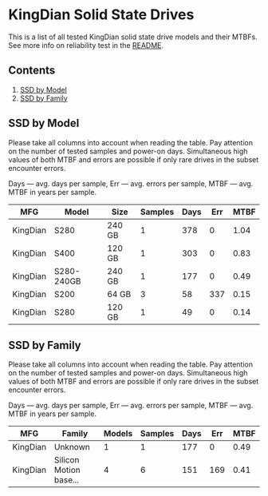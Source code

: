 KingDian Solid State Drives
===========================

This is a list of all tested KingDian solid state drive models and their MTBFs. See
more info on reliability test in the [README](https://github.com/bsdhw/SMART).

Contents
--------

1. [ SSD by Model  ](#ssd-by-model)
2. [ SSD by Family ](#ssd-by-family)

SSD by Model
------------

Please take all columns into account when reading the table. Pay attention on the
number of tested samples and power-on days. Simultaneous high values of both MTBF
and errors are possible if only rare drives in the subset encounter errors.

Days — avg. days per sample,
Err  — avg. errors per sample,
MTBF — avg. MTBF in years per sample.

| MFG       | Model              | Size   | Samples | Days  | Err   | MTBF   |
|-----------|--------------------|--------|---------|-------|-------|--------|
| KingDian  | S280               | 240 GB | 1       | 378   | 0     | 1.04   |
| KingDian  | S400               | 120 GB | 1       | 303   | 0     | 0.83   |
| KingDian  | S280-240GB         | 240 GB | 1       | 177   | 0     | 0.49   |
| KingDian  | S200               | 64 GB  | 3       | 58    | 337   | 0.15   |
| KingDian  | S280               | 120 GB | 1       | 49    | 0     | 0.14   |

SSD by Family
-------------

Please take all columns into account when reading the table. Pay attention on the
number of tested samples and power-on days. Simultaneous high values of both MTBF
and errors are possible if only rare drives in the subset encounter errors.

Days — avg. days per sample,
Err  — avg. errors per sample,
MTBF — avg. MTBF in years per sample.

| MFG       | Family                 | Models | Samples | Days  | Err   | MTBF   |
|-----------|------------------------|--------|---------|-------|-------|--------|
| KingDian  | Unknown                | 1      | 1       | 177   | 0     | 0.49   |
| KingDian  | Silicon Motion base... | 4      | 6       | 151   | 169   | 0.41   |
